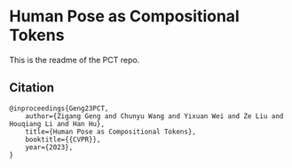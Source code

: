 # Human Pose as Compositional Tokens
This is the readme of the PCT repo.
## Citation

```
@inproceedings{Geng23PCT,
	author={Zigang Geng and Chunyu Wang and Yixuan Wei and Ze Liu and Houqiang Li and Han Hu},
	title={Human Pose as Compositional Tokens},
	booktitle={{CVPR}},
	year={2023}, 
}
```
